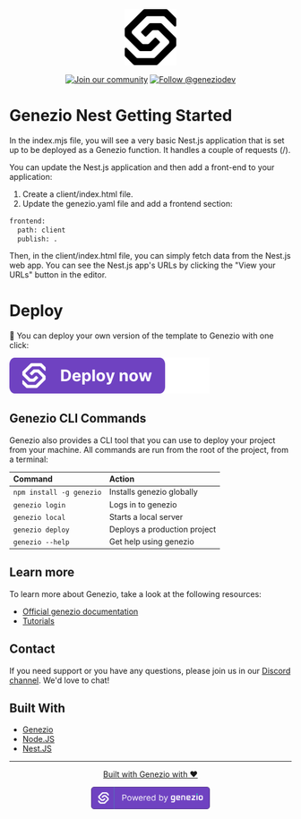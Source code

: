 <div align="center"> <a href="https://genezio.com/">
  <picture>
    <source media="(prefers-color-scheme: dark)" srcset="https://github.com/genez-io/graphics/raw/HEAD/svg/Icon_Genezio_White.svg">
    <source media="(prefers-color-scheme: light)" srcset="https://github.com/genez-io/graphics/raw/HEAD/svg/Icon_Genezio_Black.svg">
    <img alt="genezio logo" src="https://github.com/genez-io/graphics/raw/HEAD/svg/Icon_Genezio_Black.svg" height="100" >
  </picture>
 </div>

<div align="center">

[![Join our community](https://img.shields.io/discord/1024296197575422022?style=social&label=Join%20our%20community%20&logo=discord&labelColor=6A7EC2)](https://discord.gg/uc9H5YKjXv)
[![Follow @geneziodev](https://img.shields.io/twitter/url/https/twitter.com/geneziodev.svg?style=social&label=Follow%20%40geneziodev)](https://twitter.com/geneziodev)

</div>

# Genezio Nest Getting Started

In the index.mjs file, you will see a very basic Nest.js application that is set up to be deployed as a Genezio function. It handles a couple of requests (/).

You can update the Nest.js application and then add a front-end to your application:

1. Create a client/index.html file.
2. Update the genezio.yaml file and add a frontend section:

```
frontend:
  path: client
  publish: .
```

Then, in the client/index.html file, you can simply fetch data from the Nest.js web app. You can see the Nest.js app's URLs by clicking the "View your URLs" button in the editor.

# Deploy
:rocket: You can deploy your own version of the template to Genezio with one click:

[![Deploy to Genezio](https://raw.githubusercontent.com/Genez-io/graphics/main/svg/deploy-button.svg)](https://app.genez.io/start/deploy?repository=https://github.com/Genez-io/nest-getting-started)


## Genezio CLI Commands

Genezio also provides a CLI tool that you can use to deploy your project from your machine.
All commands are run from the root of the project, from a terminal:

| Command                   | Action                                           |
| :------------------------ | :----------------------------------------------- |
| `npm install -g genezio`  | Installs genezio globally                        |
| `genezio login`           | Logs in to genezio                               |
| `genezio local`           | Starts a local server                            |
| `genezio deploy`          | Deploys a production project                     |
| `genezio --help`          | Get help using genezio                           |

## Learn more

To learn more about Genezio, take a look at the following resources:

- [Official genezio documentation](https://genezio.com/docs)
- [Tutorials](https://genezio.com/blog)

## Contact

If you need support or you have any questions, please join us in our [Discord channel](https://discord.gg/uc9H5YKjXv). We'd love to chat!

## Built With

- [Genezio](https://genezio.com/)
- [Node.JS](https://nodejs.org/en/)
- [Nest.JS](https://nestjs.com/)

***

<div align="center"> <a href="https://genezio.com/">
  <p>Built with Genezio with ❤️ </p>
  <img alt="genezio logo" src="https://raw.githubusercontent.com/Genez-io/graphics/main/svg/powered_by_genezio.svg" height="40">
</div>